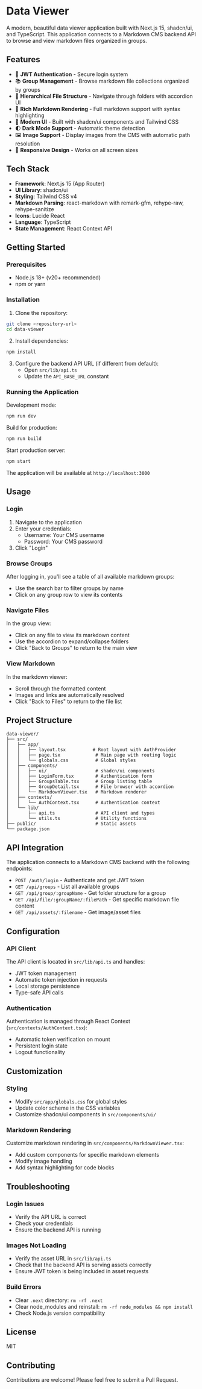 # Data Viewer

A modern, beautiful data viewer application built with Next.js 15, shadcn/ui, and TypeScript. This application connects to a Markdown CMS backend API to browse and view markdown files organized in groups.

## Features

- 🔐 **JWT Authentication** - Secure login system
- 📚 **Group Management** - Browse markdown file collections organized by groups
- 📁 **Hierarchical File Structure** - Navigate through folders with accordion UI
- 📝 **Rich Markdown Rendering** - Full markdown support with syntax highlighting
- 🎨 **Modern UI** - Built with shadcn/ui components and Tailwind CSS
- 🌓 **Dark Mode Support** - Automatic theme detection
- 🖼️ **Image Support** - Display images from the CMS with automatic path resolution
- 📱 **Responsive Design** - Works on all screen sizes

## Tech Stack

- **Framework**: Next.js 15 (App Router)
- **UI Library**: shadcn/ui
- **Styling**: Tailwind CSS v4
- **Markdown Parsing**: react-markdown with remark-gfm, rehype-raw, rehype-sanitize
- **Icons**: Lucide React
- **Language**: TypeScript
- **State Management**: React Context API

## Getting Started

### Prerequisites

- Node.js 18+ (v20+ recommended)
- npm or yarn

### Installation

1. Clone the repository:
```bash
git clone <repository-url>
cd data-viewer
```

2. Install dependencies:
```bash
npm install
```

3. Configure the backend API URL (if different from default):
   - Open `src/lib/api.ts`
   - Update the `API_BASE_URL` constant

### Running the Application

Development mode:
```bash
npm run dev
```

Build for production:
```bash
npm run build
```

Start production server:
```bash
npm start
```

The application will be available at `http://localhost:3000`

## Usage

### Login

1. Navigate to the application
2. Enter your credentials:
   - Username: Your CMS username
   - Password: Your CMS password
3. Click "Login"

### Browse Groups

After logging in, you'll see a table of all available markdown groups:
- Use the search bar to filter groups by name
- Click on any group row to view its contents

### Navigate Files

In the group view:
- Click on any file to view its markdown content
- Use the accordion to expand/collapse folders
- Click "Back to Groups" to return to the main view

### View Markdown

In the markdown viewer:
- Scroll through the formatted content
- Images and links are automatically resolved
- Click "Back to Files" to return to the file list

## Project Structure

```
data-viewer/
├── src/
│   ├── app/
│   │   ├── layout.tsx          # Root layout with AuthProvider
│   │   ├── page.tsx             # Main page with routing logic
│   │   └── globals.css          # Global styles
│   ├── components/
│   │   ├── ui/                  # shadcn/ui components
│   │   ├── LoginForm.tsx        # Authentication form
│   │   ├── GroupsTable.tsx      # Group listing table
│   │   ├── GroupDetail.tsx      # File browser with accordion
│   │   └── MarkdownViewer.tsx   # Markdown renderer
│   ├── contexts/
│   │   └── AuthContext.tsx      # Authentication context
│   └── lib/
│       ├── api.ts               # API client and types
│       └── utils.ts             # Utility functions
├── public/                      # Static assets
└── package.json
```

## API Integration

The application connects to a Markdown CMS backend with the following endpoints:

- `POST /auth/login` - Authenticate and get JWT token
- `GET /api/groups` - List all available groups
- `GET /api/group/:groupName` - Get folder structure for a group
- `GET /api/file/:groupName/:filePath` - Get specific markdown file content
- `GET /api/assets/:filename` - Get image/asset files

## Configuration

### API Client

The API client is located in `src/lib/api.ts` and handles:
- JWT token management
- Automatic token injection in requests
- Local storage persistence
- Type-safe API calls

### Authentication

Authentication is managed through React Context (`src/contexts/AuthContext.tsx`):
- Automatic token verification on mount
- Persistent login state
- Logout functionality

## Customization

### Styling

- Modify `src/app/globals.css` for global styles
- Update color scheme in the CSS variables
- Customize shadcn/ui components in `src/components/ui/`

### Markdown Rendering

Customize markdown rendering in `src/components/MarkdownViewer.tsx`:
- Add custom components for specific markdown elements
- Modify image handling
- Add syntax highlighting for code blocks

## Troubleshooting

### Login Issues

- Verify the API URL is correct
- Check your credentials
- Ensure the backend API is running

### Images Not Loading

- Verify the asset URL in `src/lib/api.ts`
- Check that the backend API is serving assets correctly
- Ensure JWT token is being included in asset requests

### Build Errors

- Clear `.next` directory: `rm -rf .next`
- Clear node_modules and reinstall: `rm -rf node_modules && npm install`
- Check Node.js version compatibility

## License

MIT

## Contributing

Contributions are welcome! Please feel free to submit a Pull Request.
